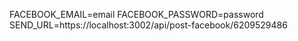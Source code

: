 FACEBOOK_EMAIL=email
FACEBOOK_PASSWORD=password
SEND_URL=https://localhost:3002/api/post-facebook/6209529486